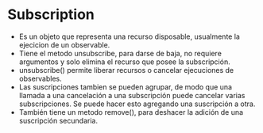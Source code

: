 # Subscription

- Es un objeto que representa una recurso disposable, usualmente la ejecicion de un observable.
- Tiene el metodo unsubscribe, para darse de baja, no requiere argumentos y solo elimina el recurso que posee la subscripción.
- unsubscribe() permite liberar recursos o cancelar ejecuciones de observables.
- Las suscripciones tambien se pueden agrupar, de modo que una llamada  a una cancelación a una subscripción puede cancelar varias subscripciones. Se puede hacer esto agregando una suscripción a otra.
- También tiene un metodo remove(), para deshacer la adición de una suscripción secundaria.